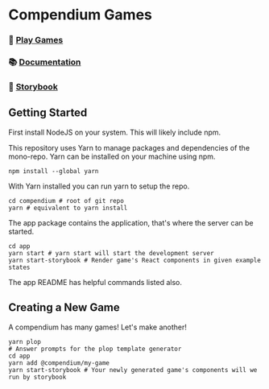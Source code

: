 # Compendium Games

### 🎲 [Play Games](https://www.compendium.games/)
### 📚 [Documentation](https://www.compendium.games/docs)
### 💅 [Storybook](https://www.compendium.games/storybook)

## Getting Started

First install NodeJS on your system. This will likely include npm.

This repository uses Yarn to manage packages and dependencies of the mono-repo. Yarn can be installed on your machine using npm.

```
npm install --global yarn
```

With Yarn installed you can run yarn to setup the repo.

```
cd compendium # root of git repo
yarn # equivalent to yarn install
```

The app package contains the application, that's where the server can be started.

```
cd app
yarn start # yarn start will start the development server
yarn start-storybook # Render game's React components in given example states
```

The app README has helpful commands listed also.

## Creating a New Game

A compendium has many games! Let's make another!

```
yarn plop
# Answer prompts for the plop template generator
cd app
yarn add @compendium/my-game
yarn start-storybook # Your newly generated game's components will we run by storybook
```
